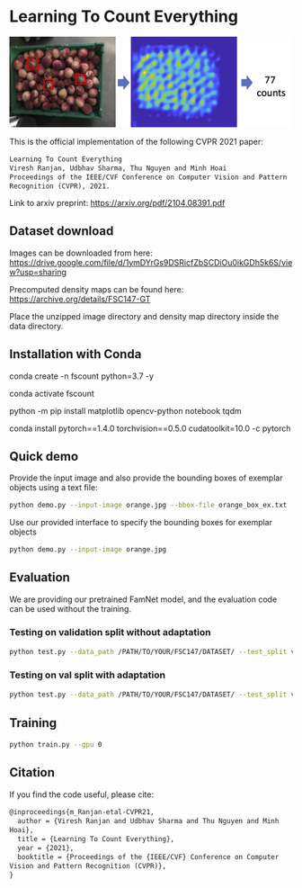# Learning To Count Everything
![image](learn2countEverything.png)

This is the official implementation of the following CVPR 2021 paper:

```
Learning To Count Everything
Viresh Ranjan, Udbhav Sharma, Thu Nguyen and Minh Hoai
Proceedings of the IEEE/CVF Conference on Computer Vision and Pattern Recognition (CVPR), 2021.
```
Link to arxiv preprint: https://arxiv.org/pdf/2104.08391.pdf

## Dataset download 
Images can be downloaded from here: https://drive.google.com/file/d/1ymDYrGs9DSRicfZbSCDiOu0ikGDh5k6S/view?usp=sharing

Precomputed density maps can be found here: https://archive.org/details/FSC147-GT

Place the unzipped image directory and density map directory inside the data directory.

## Installation with Conda

conda create -n fscount python=3.7 -y

conda activate fscount

python -m pip install matplotlib opencv-python notebook tqdm

conda install pytorch==1.4.0 torchvision==0.5.0 cudatoolkit=10.0 -c pytorch


## Quick demo

Provide the input image and also provide the bounding boxes of exemplar objects using a text file:

``` bash
python demo.py --input-image orange.jpg --bbox-file orange_box_ex.txt 
```

Use our provided interface to specify the bounding boxes for exemplar objects


``` bash
python demo.py --input-image orange.jpg
```


## Evaluation
We are providing our pretrained FamNet model, and the evaluation code can be used without the training.
### Testing on validation split without adaptation
```bash 
python test.py --data_path /PATH/TO/YOUR/FSC147/DATASET/ --test_split val
```
### Testing on val split with adaptation
```bash 
python test.py --data_path /PATH/TO/YOUR/FSC147/DATASET/ --test_split val --adapt
```


## Training 
``` bash
python train.py --gpu 0
```

## Citation

If you find the code useful, please cite:
```
@inproceedings{m_Ranjan-etal-CVPR21,
  author = {Viresh Ranjan and Udbhav Sharma and Thu Nguyen and Minh Hoai},
  title = {Learning To Count Everything},
  year = {2021},
  booktitle = {Proceedings of the {IEEE/CVF} Conference on Computer Vision and Pattern Recognition (CVPR)},
}
```


